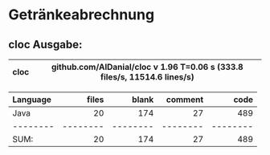 # Getränkeabrechnung

## cloc Ausgabe: 

<!-- CLOC-REPORT-START -->
cloc|github.com/AlDanial/cloc v 1.96  T=0.06 s (333.8 files/s, 11514.6 lines/s)
--- | ---

Language|files|blank|comment|code
:-------|-------:|-------:|-------:|-------:
Java|20|174|27|489
--------|--------|--------|--------|--------
SUM:|20|174|27|489
<!-- CLOC-REPORT-END -->
